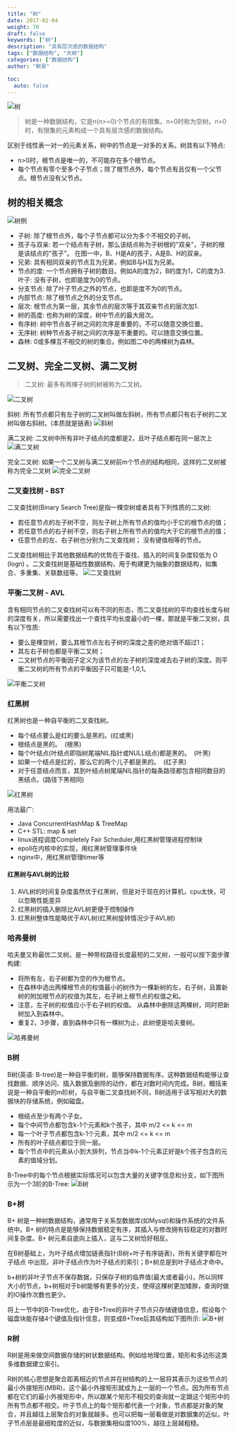 ```yaml
---  
title: "树"  
date: 2017-02-04
weight: 70  
draft: false  
keywords: ["树"]  
description: "具有层次感的数据结构"  
tags: ["数据结构", "大纲"]  
categories: ["数据结构"]  
author: "默哥"  

toc:
  auto: false
---
```


![](/images/ds/tree-all.png "树")

> 树是一种数据结构，它是n(n>=0)个节点的有限集。n=0时称为空树。n>0时，有限集的元素构成一个具有层次感的数据结构。

区别于线性表一对一的元素关系，树中的节点是一对多的关系。树具有以下特点: 
* n>0时，根节点是唯一的，不可能存在多个根节点。 
* 每个节点有零个至多个子节点；除了根节点外，每个节点有且仅有一个父节点。根节点没有父节点。

##  树的相关概念
![](/images/ds/tree-example.png "树例")

* 子树: 除了根节点外，每个子节点都可以分为多个不相交的子树。
* 孩子与双亲: 若一个结点有子树，那么该结点称为子树根的"双亲"，子树的根是该结点的"孩子"。 在图一中，B、H是A的孩子，A是B、H的双亲。 
* 兄弟: 具有相同双亲的节点互为兄弟，例如B与H互为兄弟。 
* 节点的度: 一个节点拥有子树的数目。例如A的度为2，B的度为1，C的度为3. 叶子: 没有子树，也即是度为0的节点。 
* 分支节点: 除了叶子节点之外的节点，也即是度不为0的节点。 
* 内部节点: 除了根节点之外的分支节点。 
* 层次: 根节点为第一层，其余节点的层次等于其双亲节点的层次加1. 
* 树的高度: 也称为树的深度，树中节点的最大层次。 
* 有序树: 树中节点各子树之间的次序是重要的，不可以随意交换位置。 
* 无序树: 树种节点各子树之间的次序是不重要的。可以随意交换位置。 
* 森林: 0或多棵互不相交的树的集合。例如图二中的两棵树为森林。

## 二叉树、完全二叉树、满二叉树
> 二叉树: 最多有两棵子树的树被称为二叉树。

![](/images/ds/Binary-Tree..png "二叉树")

斜树: 所有节点都只有左子树的二叉树叫做左斜树，所有节点都只有右子树的二叉树叫做右斜树。(本质就是链表)
![](/images/ds/xie-tree.png "斜树")

满二叉树: 二叉树中所有非叶子结点的度都是2，且叶子结点都在同一层次上
![](/images/ds/full-tree.png "满二叉树")

完全二叉树: 如果一个二叉树与满二叉树前m个节点的结构相同，这样的二叉树被称为完全二叉树
![](/images/ds/all-tree.png "完全二叉树")

### 二叉查找树 - BST
二叉查找树(Binary Search Tree)是指一棵空树或者具有下列性质的二叉树: 
* 若任意节点的左子树不空，则左子树上所有节点的值均小于它的根节点的值； 
* 若任意节点的右子树不空，则右子树上所有节点的值均大于它的根节点的值； 
* 任意节点的左、右子树也分别为二叉查找树； 没有键值相等的节点。 

二叉查找树相比于其他数据结构的优势在于查找、插入的时间复杂度较低为 O (logn) 。二叉查找树是基础性数据结构，用于构建更为抽象的数据结构，如集合、多重集、关联数组等。
![](/images/ds/binary-search-tree.png  "二叉查找树")

### 平衡二叉树 - AVL 
含有相同节点的二叉查找树可以有不同的形态，而二叉查找树的平均查找长度与树的深度有关，所以需要找出一个查找平均长度最小的一棵，那就是平衡二叉树，具有以下性质: 
* 要么是棵空树，要么其根节点左右子树的深度之差的绝对值不超过1； 
* 其左右子树也都是平衡二叉树； 
* 二叉树节点的平衡因子定义为该节点的左子树的深度减去右子树的深度。则平衡二叉树的所有节点的平衡因子只可能是-1,0,1。

![](/images/ds/avl.jpg "平衡二叉树")

### 红黑树
红黑树也是一种自平衡的二叉查找树。 
* 每个结点要么是红的要么是黑的。(红或黑) 
* 根结点是黑的。  (根黑) 
* 每个叶结点(叶结点即指树尾端NIL指针或NULL结点)都是黑的。  (叶黑) 
* 如果一个结点是红的，那么它的两个儿子都是黑的。  (红子黑) 
* 对于任意结点而言，其到叶结点树尾端NIL指针的每条路径都包含相同数目的黑结点。(路径下黑相同)

![](/images/ds/rb-tree.png  "红黑树")

用法最广: 
* Java ConcurrentHashMap & TreeMap 
* C++ STL: map & set 
* linux进程调度Completely Fair Scheduler,用红黑树管理进程控制块 
* epoll在内核中的实现，用红黑树管理事件块 
* nginx中，用红黑树管理timer等

#### 红黑树与AVL树的比较
1. AVL树的时间复杂度虽然优于红黑树，但是对于现在的计算机，cpu太快，可以忽略性能差异 
2. 红黑树的插入删除比AVL树更便于控制操作 
3. 红黑树整体性能略优于AVL树(红黑树旋转情况少于AVL树)

### 哈弗曼树 
哈夫曼又称最优二叉树。是一种带权路径长度最短的二叉树，一般可以按下面步骤构建: 
* 将所有左，右子树都为空的作为根节点。 
* 在森林中选出两棵根节点的权值最小的树作为一棵新树的左，右子树，且置新树的附加根节点的权值为其左，右子树上根节点的权值之和。
* 注意，左子树的权值应小于右子树的权值。 从森林中删除这两棵树，同时把新树加入到森林中。 
* 重复2，3步骤，直到森林中只有一棵树为止，此树便是哈夫曼树。

![](/images/ds/Huffman-tree.png  "哈弗曼树")

### B树 
B树(英语: B-tree)是一种自平衡的树，能够保持数据有序。这种数据结构能够让查找数据、顺序访问、插入数据及删除的动作，都在对数时间内完成。B树，概括来说是一种自平衡的m阶树，与自平衡二叉查找树不同，B树适用于读写相对大的数据块的存储系统，例如磁盘。
* 根结点至少有两个子女。 
* 每个中间节点都包含k-1个元素和k个孩子，其中 m/2 <= k <= m 
* 每一个叶子节点都包含k-1个元素，其中 m/2 <= k <= m 
* 所有的叶子结点都位于同一层。 
* 每个节点中的元素从小到大排列，节点当中k-1个元素正好是k个孩子包含的元素的值域分划。 

B-Tree中的每个节点根据实际情况可以包含大量的关键字信息和分支，如下图所示为一个3阶的B-Tree:
![](/images/ds/b-tree.png  "B树")

### B+树 
B+ 树是一种树数据结构，通常用于关系型数据库(如Mysql)和操作系统的文件系统中。B+ 树的特点是能够保持数据稳定有序，其插入与修改拥有较稳定的对数时间复杂度。B+ 树元素自底向上插入，这与二叉树恰好相反。 

在B树基础上，为叶子结点增加链表指针(B树+叶子有序链表)，所有关键字都在叶子结点 中出现，非叶子结点作为叶子结点的索引；B+树总是到叶子结点才命中。 

b+树的非叶子节点不保存数据，只保存子树的临界值(最大或者最小)，所以同样大小的节点，b+树相对于b树能够有更多的分支，使得这棵树更加矮胖，查询时做的IO操作次数也更少。 

将上一节中的B-Tree优化，由于B+Tree的非叶子节点只存储键值信息，假设每个磁盘块能存储4个键值及指针信息，则变成B+Tree后其结构如下图所示:
![](/images/ds/b+tree.png  "B+树")

### R树
R树是用来做空间数据存储的树状数据结构。例如给地理位置，矩形和多边形这类多维数据建立索引。

R树的核心思想是聚合距离相近的节点并在树结构的上一层将其表示为这些节点的最小外接矩形(MBR)，这个最小外接矩形就成为上一层的一个节点。因为所有节点都在它们的最小外接矩形中，所以跟某个矩形不相交的查询就一定跟这个矩形中的所有节点都不相交。叶子节点上的每个矩形都代表一个对象，节点都是对象的聚合，并且越往上层聚合的对象就越多。也可以把每一层看做是对数据集的近似，叶子节点层是最细粒度的近似，与数据集相似度100%，越往上层越粗糙。